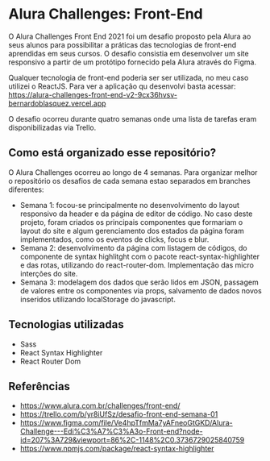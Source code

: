 # Alura Challenges: Front-End
O Alura Challenges Front End 2021 foi um desafio proposto pela Alura ao seus alunos para possibilitar a práticas das tecnologias de front-end aprendidas em seus cursos. O desafio consistia em desenvolver um site responsivo a partir de um protótipo fornecido pela Alura através do Figma. 

Qualquer tecnologia de front-end poderia ser ser utilizada, no meu caso utilizei o ReactJS. Para ver a aplicação qu desenvolvi basta acessar: https://alura-challenges-front-end-v2-9cx36hvsv-bernardoblasquez.vercel.app

O desafio ocorreu durante quatro semanas onde uma lista de tarefas eram disponibilizadas via Trello. 


## Como está organizado esse repositório?
O Alura Challenges ocorreu ao longo de 4 semanas. Para organizar melhor o repositório os desafios de cada semana estao separados em branches diferentes:
- Semana 1: focou-se principalmente no desenvolvimento do layout responsivo da header e da página de editor de código. No caso deste projeto, foram criados os principais componentes que formariam o layout do site e algum gerenciamento dos estados da página foram implementados, como os eventos de clicks, focus e blur.
- Semana 2: desenvolvimento da página com listagem de códigos, do componente de syntax highlitght com o pacote react-syntax-highlighter e das rotas, utilizando do react-router-dom. Implementação das micro interções do site.
- Semana 3: modelagem dos dados que serão lidos em JSON, passagem de valores entre os componentes via props, salvamento de dados novos inseridos utilizando localStorage do javascript.

## Tecnologias utilizadas
- Sass
- React Syntax Highlighter
- React Router Dom


## Referências
- https://www.alura.com.br/challenges/front-end/
- https://trello.com/b/yr8iUfSz/desafio-front-end-semana-01
- https://www.figma.com/file/Ve4hpTfmMa7yAFneoGtGKD/Alura-Challenge---Edi%C3%A7%C3%A3o-Front-end?node-id=207%3A729&viewport=86%2C-1148%2C0.3736729025840759
- https://www.npmjs.com/package/react-syntax-highlighter



